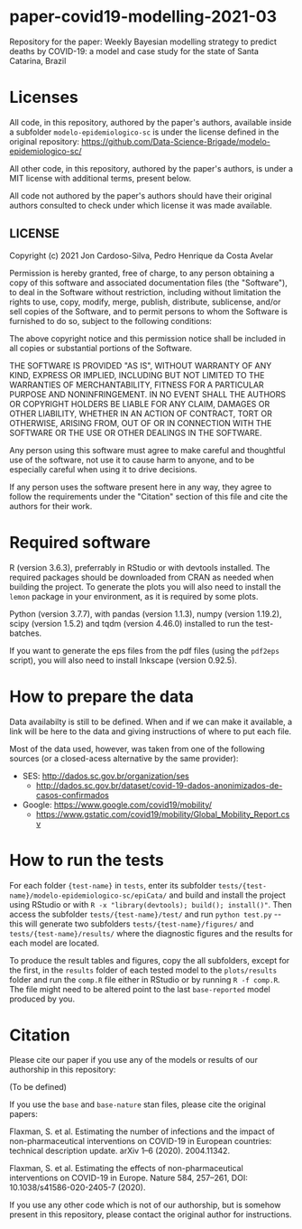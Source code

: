 # paper-covid19-modelling-2021-03
Repository for the paper: Weekly Bayesian modelling strategy to predict deaths by COVID-19: a model and case study for the state of Santa Catarina, Brazil

# Licenses

All code, in this repository, authored by the paper's authors, available inside a subfolder `modelo-epidemiologico-sc` is under the license defined in the original repository: https://github.com/Data-Science-Brigade/modelo-epidemiologico-sc/

All other code, in this repository, authored by the paper's authors, is under a MIT license with additional terms, present below.

All code not authored by the paper's authors should have their original authors consulted to check under which license it was made available.

## LICENSE

Copyright (c) 2021 Jon Cardoso-Silva, Pedro Henrique da Costa Avelar

Permission is hereby granted, free of charge, to any person obtaining a copy of this software and associated documentation files (the "Software"), to deal in the Software without restriction, including without limitation the rights to use, copy, modify, merge, publish, distribute, sublicense, and/or sell copies of the Software, and to permit persons to whom the Software is
furnished to do so, subject to the following conditions:

The above copyright notice and this permission notice shall be included in all copies or substantial portions of the Software.

THE SOFTWARE IS PROVIDED "AS IS", WITHOUT WARRANTY OF ANY KIND, EXPRESS OR IMPLIED, INCLUDING BUT NOT LIMITED TO THE WARRANTIES OF MERCHANTABILITY, FITNESS FOR A PARTICULAR PURPOSE AND NONINFRINGEMENT. IN NO EVENT SHALL THE AUTHORS OR COPYRIGHT HOLDERS BE LIABLE FOR ANY CLAIM, DAMAGES OR OTHER LIABILITY, WHETHER IN AN ACTION OF CONTRACT, TORT OR OTHERWISE, ARISING FROM, OUT OF OR IN CONNECTION WITH THE SOFTWARE OR THE USE OR OTHER DEALINGS IN THE SOFTWARE.

Any person using this software must agree to make careful and thoughtful use of the software, not use it to cause harm to anyone, and to be especially careful when using it to drive decisions.

If any person uses the software present here in any way, they agree to follow the requirements under the "Citation" section of this file and cite the authors for their work.

# Required software

R (version 3.6.3), preferrably in RStudio or with devtools installed. The required packages should be downloaded from CRAN as needed when building the project. To generate the plots you will also need to install the `lemon` package in your environment, as it is required by some plots.

Python (version 3.7.7), with pandas (version 1.1.3), numpy (version 1.19.2), scipy (version 1.5.2) and tqdm (version 4.46.0) installed to run the test-batches.

If you want to generate the eps files from the pdf files (using the `pdf2eps` script), you will also need to install Inkscape (version 0.92.5).

# How to prepare the data

Data availabilty is still to be defined. When and if we can make it available, a link will be here to the data and giving instructions of where to put each file.

Most of the data used, however, was taken from one of the following sources (or a closed-acess alternative by the same provider):

* SES: http://dados.sc.gov.br/organization/ses
  * http://dados.sc.gov.br/dataset/covid-19-dados-anonimizados-de-casos-confirmados 
* Google: https://www.google.com/covid19/mobility/
  * https://www.gstatic.com/covid19/mobility/Global_Mobility_Report.csv

# How to run the tests

For each folder `{test-name}` in `tests`, enter its subfolder `tests/{test-name}/modelo-epidemiologico-sc/epiCata/` and build and install the project using RStudio or with `R -x "library(devtools); build(); install()"`. Then access the subfolder `tests/{test-name}/test/` and run `python test.py` -- this will generate two subfolders `tests/{test-name}/figures/` and `tests/{test-name}/results/` where the diagnostic figures and the results for each model are located.

To produce the result tables and figures, copy the all subfolders, except for the first, in the `results` folder of each tested model to the `plots/results` folder and run the `comp.R` file either in RStudio or by running `R -f comp.R`. The file might need to be altered point to the last `base-reported` model produced by you.

# Citation

Please cite our paper if you use any of the models or results of our authorship in this repository:

(To be defined)

If you use the `base` and `base-nature` stan files, please cite the original papers:

Flaxman, S. et al. Estimating the number of infections and the impact of non-pharmaceutical interventions on COVID-19 in European countries: technical description update. arXiv 1–6 (2020). 2004.11342.

Flaxman, S. et al. Estimating the effects of non-pharmaceutical interventions on COVID-19 in Europe. Nature 584, 257–261, DOI: 10.1038/s41586-020-2405-7 (2020).

If you use any other code which is not of our authorship, but is somehow present in this repository, please contact the original author for instructions.
